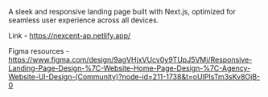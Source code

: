 A sleek and responsive landing page built with Next.js, optimized for seamless user experience across all devices.

Link - https://nexcent-ap.netlify.app/

Figma resources - https://www.figma.com/design/9agVHjxVUcv0y9TUpJ5VMj/Responsive-Landing-Page-Design-%7C-Website-Home-Page-Design-%7C-Agency-Website-UI-Design-(Community)?node-id=211-1738&t=oUIPIsTm3sKv8OjB-0

